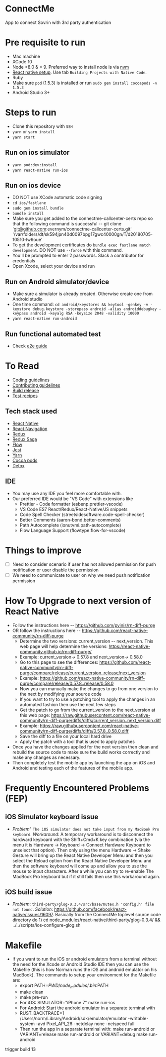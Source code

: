 # ConnectMe
App to connect Sovrin with 3rd party authentication

# Pre requisite to run

- Mac machine
- XCode 10
- Node >8.0 & < 9. Preferred way to install node is via [nvm](https://www.sitepoint.com/quick-tip-multiple-versions-node-nvm/)
- [React native setup](http://facebook.github.io/react-native/docs/getting-started.html). Use tab `Building Projects with Native Code`.
- Ruby
- Make sure `pod` (1.5.3) is installed or run `sudo gem install cocoapods -v 1.5.3`
- Android Studio 3+

# Steps to run

- Clone this repository with `SSH`
- `yarn` or `yarn install`
- `yarn start`

## Run on ios simulator
- `yarn pod:dev:install`
- `yarn react-native run-ios`

## Run on ios device
- DO NOT use XCode automatic code signing
- `cd ios/fastlane`
- `sudo gem install bundle`
- `bundle install`
- Make sure you get added to the connectme-callcenter-certs repo so that the following command is successful --
git clone 'git@github.com:evernym/connectme-callcenter-certs.git' '/var/folders/dt/sk594jpn40d0097bpg17gwc40000gn/T/d20180705-10510-lw9oue'
- To get the development certificates do `bundle exec fastlane match development`. DO NOT use `--force` with this command.
- You'll be prompted to enter 2 passwords. Slack a contributor for credentials
- Open Xcode, select your device and run

## Run on Android simulator/device
- Make sure a simulator is already created. Otherwise create one from Android studio
- One time command: `cd android/keystores && keytool -genkey -v -keystore debug.keystore -storepass android -alias androiddebugkey -keypass android -keyalg RSA -keysize 2048 -validity 10000`
- `yarn react-native run-android`

## Run functional automated test

- Check [e2e guide](./e2e/README.md)

# To Read

- [Coding guidelines](./docs/CODING_GUIDELINES.md)
- [Contributing guidelines](./docs/CONTRIBUTING_GUIDELINES.MD)
- [Build release](./docs/RELEASE_BUILDS.md)
- [Test recipes](./docs/TEST_RECIPES.md)

## Tech stack used

- [React Native](https://facebook.github.io/react-native/)
- [React Navigation](http://reactnavigation.org)
- [Redux](http://redux.js.org)
- [Redux Saga](https://redux-saga.js.org)
- [Flow](http://flow.org/)
- [Jest](https://facebook.github.io/jest/)
- [Yarn](http://yarnpkg.com)
- [Cocoa pods](http://cocoadocs.org)
- [Detox](https://github.com/wix/Detox)

## IDE
- You may use any IDE you feel more comfortable with.
- Our preferred IDE would be "VS Code" with extensions like
  - Prettier - Code formatter (esbenp.prettier-vscode)
  - VS Code ES7 React/Redux/React-Native/JS snippets
  - Code Spell Checker (streetsidesoftware.code-spell-checker)
  - Better Comments (aaron-bond.better-comments)
  - Path Autocomplete (ionutvmi.path-autocomplete)
  - Flow Language Support (flowtype.flow-for-vscode)

# Things to improve

- [ ] Need to consider scenario if user has not allowed permission for push notification or user disable the permission
- [ ] We need to communicate to user on why we need push notification permission

# How To Upgrade to next version of React Native
- Follow the instructions here -- https://github.com/pvinis/rn-diff-purge
- OR follow the instructions here -- https://github.com/react-native-community/rn-diff-purge
  - Determine the two versions: current_version -- next_version.
  This web page will help determine the versions: https://react-native-community.github.io/rn-diff-purge/
  - Example: current_version-> 0.57.8 and next_version-> 0.58.0
  - Go to this page to see the differences:
  https://github.com/react-native-community/rn-diff-purge/compare/release/current_version..release/next_version
  - Example: https://github.com/react-native-community/rn-diff-purge/compare/release/0.57.8..release/0.58.0
  - Now you can manually make the changes to go from one version to the next by modifying your source code
  - If you want to try to use a patching tool to apply the changes in an automated fashion then use the next few steps
  - Get the patch to go from the current_version to the next_version at this web page:
  https://raw.githubusercontent.com/react-native-community/rn-diff-purge/diffs/diffs/current_version..next_version.diff
  - Example: https://raw.githubusercontent.com/react-native-community/rn-diff-purge/diffs/diffs/0.57.8..0.58.0.diff
  - Save the diff to a file on your local hard drive
  - Apply the patch with a tool that is used to apply patches
- Once you have the changes applied for the next version then clean and rebuild the source code
  to make sure the build works correctly and make any changes as necessary.
- Then completely test the mobile app by launching the app on iOS and Android and testing
  each of the features of the mobile app.

# Frequently Encountered Problems (FEP)

## iOS Simulator keyboard issue

- *Problem*" `The iOS simulator does not take input from my MacBook Pro keyboard`. *Workaround*: A temporary workaround is to disconnect the hardward keyboard with the Shift+Cmd+K key combination (via the menu it is Hardware -> Keyboard -> Connect Hardware Keyboard to unselect that option). Then only using the menu Hardware -> Shake Gesture will bring up the React Native Developer Menu and then you select the Reload option from the React Native Developer Menu and then the software keyboard will come up and allow you to use the mouse to input characters. After a while you can try to re-enable The MacBook Pro keyboard but if it still fails then use this workaround again.

## iOS build issue

- *Problem*: `third-party/glog-0.3.4/src/base/mutex.h 'config.h' file not found`. *Solution*: https://github.com/facebook/react-native/issues/16097. Basically from the ConnectMe toplevel source code directory do 1) cd node_modules/react-native/third-party/glog-0.3.4/ && ../../scripts/ios-configure-glog.sh

# Makefile
- If you want to run the iOS or android emulators from a terminal without the need for
the Xcode or Android Studio IDE then you can use the Makefile (this is how Norman runs
the iOS and android emulator on his MacBook). The commands to setup
your environment for the Makefile are:
  - export PATH=$PWD/node_modules/.bin:$PATH
  - make clean
  - make pre-run
  - For iOS: SIMULATOR="iPhone 7" make run-ios
  - For Android: Start the android emulator in a separate terminal with
  - RUST_BACKTRACE=1 /Users/norm/Library/Android/sdk/emulator/emulator -writable-system -avd Pixel_API_26 -netdelay none -netspeed full
  - Then run the app in a separate terminal with: make run-android or VARIANT=release make run-android or VARIANT=debug make run-android

trigger build 13
